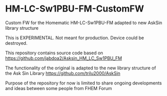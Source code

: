 HM-LC-Sw1PBU-FM-CustomFW
========================

Custom FW for the Homematic HM-LC-Sw1PBU-FM adapted to new AskSin library structure

This is EXPERIMENTAL. Not meant for production. Device could be destroyed.

This repository contains source code based on https://github.com/jabdoa2/Asksin_HM_LC_Sw1PBU_FM

The functionality of the original is adapted to the new library structure of the Ask Sin Library https://github.com/trilu2000/AskSin

Purpose of the repository for now is limited to share ongoing developments and ideas between some people from FHEM Forum

